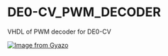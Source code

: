 # DE0-CV_PWM_DECODER
VHDL of PWM decoder for DE0-CV

[![Image from Gyazo](https://i.gyazo.com/519c039043ac3b642771dd630424180c.jpg)](https://youtu.be/5e-K8Agbrxs)
